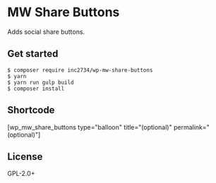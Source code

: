 # MW Share Buttons
Adds social share buttons.

## Get started
```
$ composer require inc2734/wp-mw-share-buttons
$ yarn
$ yarn run gulp build
$ composer install
```

## Shortcode

[wp_mw_share_buttons type="balloon" title="(optional)" permalink="(optional)"]

## License
GPL-2.0+
